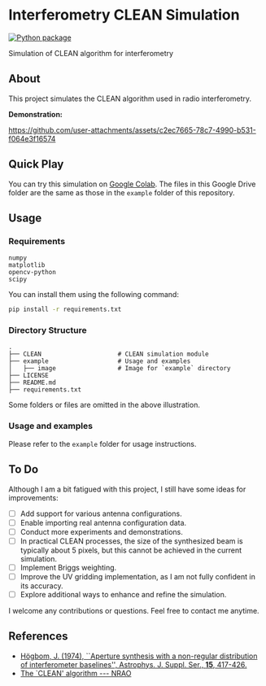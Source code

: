 # Interferometry CLEAN Simulation

[![Python package](https://github.com/skrbcr/interferometry_clean_sim/actions/workflows/python-package.yml/badge.svg)](https://github.com/skrbcr/interferometry_clean_sim/actions/workflows/python-package.yml)

Simulation of CLEAN algorithm for interferometry

## About

This project simulates the CLEAN algorithm used in radio interferometry.

**Demonstration:**

https://github.com/user-attachments/assets/c2ec7665-78c7-4990-b531-f064e3f16574

## Quick Play

You can try this simulation on [Google Colab](https://drive.google.com/drive/folders/1PP8717rmmz6VSvvcDNJT5GyhRdU4WQIE?usp=drive_link).
The files in this Google Drive folder are the same as those in the `example` folder of this repository.

## Usage

### Requirements

```
numpy
matplotlib
opencv-python
scipy
```

You can install them using the following command:

```bash
pip install -r requirements.txt
```

### Directory Structure

```
.
├── CLEAN                     # CLEAN simulation module
├── example                   # Usage and examples
│   ├── image                 # Image for `example` directory
├── LICENSE
├── README.md
├── requirements.txt
```

Some folders or files are omitted in the above illustration.

### Usage and examples

Please refer to the `example` folder for usage instructions.

## To Do

Although I am a bit fatigued with this project, I still have some ideas for improvements:

- [ ] Add support for various antenna configurations.
- [ ] Enable importing real antenna configuration data.
- [ ] Conduct more experiments and demonstrations.
- [ ] In practical CLEAN processes, the size of the synthesized beam is typically about 5 pixels, but this cannot be achieved in the current simulation.
- [ ] Implement Briggs weighting.
- [ ] Improve the UV gridding implementation, as I am not fully confident in its accuracy.
- [ ] Explore additional ways to enhance and refine the simulation.

I welcome any contributions or questions.
Feel free to contact me anytime.

## References

- [Högbom, J. (1974), ``Aperture synthesis with a non-regular distribution of interferometer baselines'', Astrophys. J. Suppl. Ser., **15**, 417-426.](https://ui.adsabs.harvard.edu/abs/1974A%26AS...15..417H/abstract)
- [The `CLEAN' algorithm --- NRAO](https://www.cv.nrao.edu/~abridle/deconvol/node7.html)

